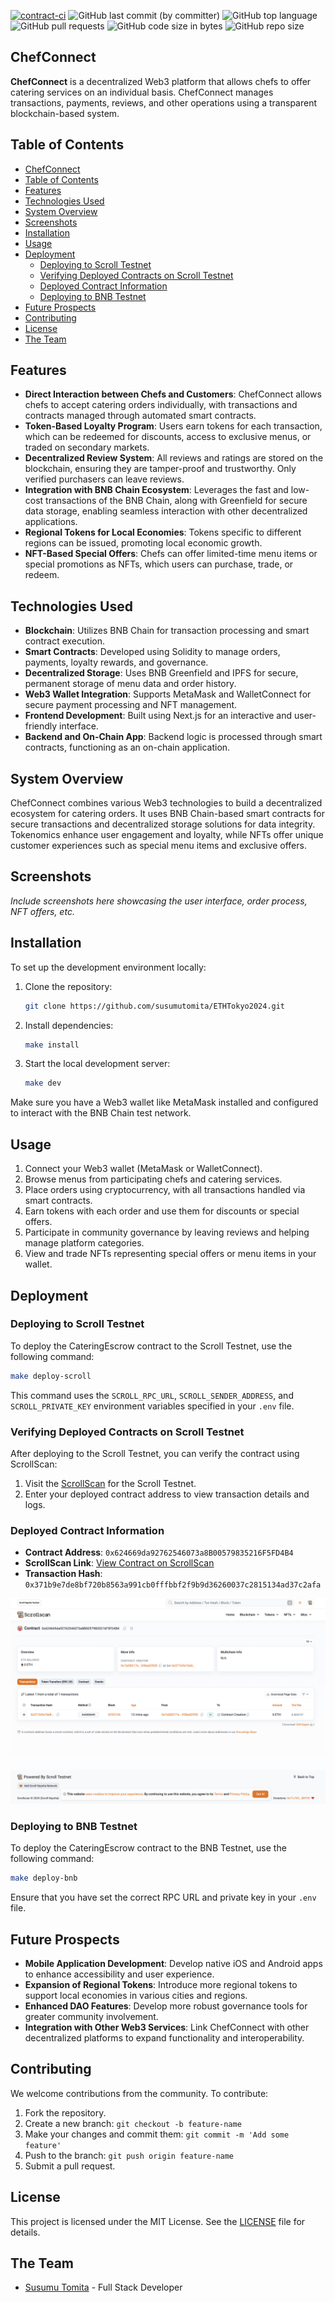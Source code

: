 [![contract-ci](https://github.com/susumutomita/2024-Superhack/actions/workflows/contract_ci.yml/badge.svg?branch=main)](https://github.com/susumutomita/ETHTokyo2024/actions/workflows/contract_ci.yml)
![GitHub last commit (by committer)](https://img.shields.io/github/last-commit/susumutomita/ETHTokyo2024)
![GitHub top language](https://img.shields.io/github/languages/top/susumutomita/ETHTokyo2024)
![GitHub pull requests](https://img.shields.io/github/issues-pr/susumutomita/ETHTokyo2024)
![GitHub code size in bytes](https://img.shields.io/github/languages/code-size/susumutomita/ETHTokyo2024)
![GitHub repo size](https://img.shields.io/github/repo-size/susumutomita/ETHTokyo2024)

## ChefConnect

**ChefConnect** is a decentralized Web3 platform that allows chefs to offer catering services on an individual basis. ChefConnect manages transactions, payments, reviews, and other operations using a transparent blockchain-based system.

## Table of Contents

- [ChefConnect](#chefconnect)
- [Table of Contents](#table-of-contents)
- [Features](#features)
- [Technologies Used](#technologies-used)
- [System Overview](#system-overview)
- [Screenshots](#screenshots)
- [Installation](#installation)
- [Usage](#usage)
- [Deployment](#deployment)
  - [Deploying to Scroll Testnet](#deploying-to-scroll-testnet)
  - [Verifying Deployed Contracts on Scroll Testnet](#verifying-deployed-contracts-on-scroll-testnet)
  - [Deployed Contract Information](#deployed-contract-information)
  - [Deploying to BNB Testnet](#deploying-to-bnb-testnet)
- [Future Prospects](#future-prospects)
- [Contributing](#contributing)
- [License](#license)
- [The Team](#the-team)

## Features

- **Direct Interaction between Chefs and Customers**: ChefConnect allows chefs to accept catering orders individually, with transactions and contracts managed through automated smart contracts.
- **Token-Based Loyalty Program**: Users earn tokens for each transaction, which can be redeemed for discounts, access to exclusive menus, or traded on secondary markets.
- **Decentralized Review System**: All reviews and ratings are stored on the blockchain, ensuring they are tamper-proof and trustworthy. Only verified purchasers can leave reviews.
- **Integration with BNB Chain Ecosystem**: Leverages the fast and low-cost transactions of the BNB Chain, along with Greenfield for secure data storage, enabling seamless interaction with other decentralized applications.
- **Regional Tokens for Local Economies**: Tokens specific to different regions can be issued, promoting local economic growth.
- **NFT-Based Special Offers**: Chefs can offer limited-time menu items or special promotions as NFTs, which users can purchase, trade, or redeem.

## Technologies Used

- **Blockchain**: Utilizes BNB Chain for transaction processing and smart contract execution.
- **Smart Contracts**: Developed using Solidity to manage orders, payments, loyalty rewards, and governance.
- **Decentralized Storage**: Uses BNB Greenfield and IPFS for secure, permanent storage of menu data and order history.
- **Web3 Wallet Integration**: Supports MetaMask and WalletConnect for secure payment processing and NFT management.
- **Frontend Development**: Built using Next.js for an interactive and user-friendly interface.
- **Backend and On-Chain App**: Backend logic is processed through smart contracts, functioning as an on-chain application.

## System Overview

ChefConnect combines various Web3 technologies to build a decentralized ecosystem for catering orders. It uses BNB Chain-based smart contracts for secure transactions and decentralized storage solutions for data integrity. Tokenomics enhance user engagement and loyalty, while NFTs offer unique customer experiences such as special menu items and exclusive offers.

## Screenshots

*Include screenshots here showcasing the user interface, order process, NFT offers, etc.*

## Installation

To set up the development environment locally:

1. Clone the repository:

    ```bash
    git clone https://github.com/susumutomita/ETHTokyo2024.git
    ```

2. Install dependencies:

    ```bash
    make install
    ```

3. Start the local development server:

    ```bash
    make dev
    ```

Make sure you have a Web3 wallet like MetaMask installed and configured to interact with the BNB Chain test network.

## Usage

1. Connect your Web3 wallet (MetaMask or WalletConnect).
2. Browse menus from participating chefs and catering services.
3. Place orders using cryptocurrency, with all transactions handled via smart contracts.
4. Earn tokens with each order and use them for discounts or special offers.
5. Participate in community governance by leaving reviews and helping manage platform categories.
6. View and trade NFTs representing special offers or menu items in your wallet.

## Deployment

### Deploying to Scroll Testnet

To deploy the CateringEscrow contract to the Scroll Testnet, use the following command:

```bash
make deploy-scroll
```

This command uses the `SCROLL_RPC_URL`, `SCROLL_SENDER_ADDRESS`, and `SCROLL_PRIVATE_KEY` environment variables specified in your `.env` file.

### Verifying Deployed Contracts on Scroll Testnet

After deploying to the Scroll Testnet, you can verify the contract using ScrollScan:

1. Visit the [ScrollScan](https://sepolia.scroll.io) for the Scroll Testnet.
2. Enter your deployed contract address to view transaction details and logs.

### Deployed Contract Information

- **Contract Address**: `0x624669da92762546073a8B00579835216F5FD4B4`
- **ScrollScan Link**: [View Contract on ScrollScan](https://sepolia.scrollscan.com/address/0x624669da92762546073a8B00579835216F5FD4B4)
- **Transaction Hash**: `0x371b9e7de8bf720b8563a991cb0fffbbf2f9b9d36260037c2815134ad37c2afa`

![ScrollScan Screenshot](images/Scrollprize.png)

### Deploying to BNB Testnet

To deploy the CateringEscrow contract to the BNB Testnet, use the following command:

```bash
make deploy-bnb
```

Ensure that you have set the correct RPC URL and private key in your `.env` file.

## Future Prospects

- **Mobile Application Development**: Develop native iOS and Android apps to enhance accessibility and user experience.
- **Expansion of Regional Tokens**: Introduce more regional tokens to support local economies in various cities and regions.
- **Enhanced DAO Features**: Develop more robust governance tools for greater community involvement.
- **Integration with Other Web3 Services**: Link ChefConnect with other decentralized platforms to expand functionality and interoperability.

## Contributing

We welcome contributions from the community. To contribute:

1. Fork the repository.
2. Create a new branch: `git checkout -b feature-name`
3. Make your changes and commit them: `git commit -m 'Add some feature'`
4. Push to the branch: `git push origin feature-name`
5. Submit a pull request.

## License

This project is licensed under the MIT License. See the [LICENSE](LICENSE) file for details.

## The Team

- [Susumu Tomita](https://susumutomita.netlify.app/) - Full Stack Developer
